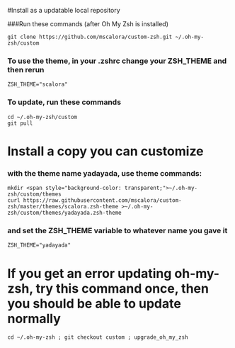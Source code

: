 #Install as a updatable local repository

###Run these commands (after Oh My Zsh is installed)

    git clone https://github.com/mscalora/custom-zsh.git ~/.oh-my-zsh/custom

### To use the theme, in your .zshrc change your ZSH_THEME and then rerun 

    ZSH_THEME="scalora"

### To update, run these commands

    cd ~/.oh-my-zsh/custom
    git pull

# Install a copy you can customize

### with the theme name yadayada, use theme commands:

    mkdir <span style="background-color: transparent;">~/.oh-my-zsh/custom/themes
    curl https://raw.githubusercontent.com/mscalora/custom-zsh/master/themes/scalora.zsh-theme >~/.oh-my-zsh/custom/themes/yadayada.zsh-theme

### and set the ZSH_THEME variable to whatever name you gave it

    ZSH_THEME="yadayada"

# If you get an error updating oh-my-zsh, try this command once, then you should be able to update normally

    cd ~/.oh-my-zsh ; git checkout custom ; upgrade_oh_my_zsh
